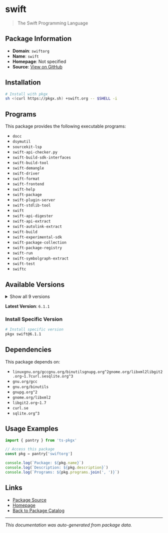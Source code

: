 # swift

> The Swift Programming Language

## Package Information

- **Domain**: `swiftorg`
- **Name**: `swift`
- **Homepage**: Not specified
- **Source**: [View on GitHub](https://github.com/pkgxdev/pantry/tree/main/projects/swift.org/package.yml)

## Installation

```bash
# Install with pkgx
sh <(curl https://pkgx.sh) +swift.org -- $SHELL -i
```

## Programs

This package provides the following executable programs:

- `docc`
- `dsymutil`
- `sourcekit-lsp`
- `swift-api-checker.py`
- `swift-build-sdk-interfaces`
- `swift-build-tool`
- `swift-demangle`
- `swift-driver`
- `swift-format`
- `swift-frontend`
- `swift-help`
- `swift-package`
- `swift-plugin-server`
- `swift-stdlib-tool`
- `swift`
- `swift-api-digester`
- `swift-api-extract`
- `swift-autolink-extract`
- `swift-build`
- `swift-experimental-sdk`
- `swift-package-collection`
- `swift-package-registry`
- `swift-run`
- `swift-symbolgraph-extract`
- `swift-test`
- `swiftc`

## Available Versions

<details>
<summary>Show all 9 versions</summary>

- `6.1.1`, `6.1.0`, `6.0.3`, `6.0.2`, `6.0.1`
- `6.0.0`, `5.10.1`, `5.10.0`, `5.9.2`

</details>

**Latest Version**: `6.1.1`

### Install Specific Version

```bash
# Install specific version
pkgx swift@6.1.1
```

## Dependencies

This package depends on:

- `linuxgnu.org/gccgnu.org/binutilsgnupg.org^2gnome.org/libxml2libgit2.org~1.7curl.sesqlite.org^3`
- `gnu.org/gcc`
- `gnu.org/binutils`
- `gnupg.org^2`
- `gnome.org/libxml2`
- `libgit2.org~1.7`
- `curl.se`
- `sqlite.org^3`

## Usage Examples

```typescript
import { pantry } from 'ts-pkgx'

// Access this package
const pkg = pantry['swiftorg']

console.log(`Package: ${pkg.name}`)
console.log(`Description: ${pkg.description}`)
console.log(`Programs: ${pkg.programs.join(', ')}`)
```

## Links

- [Package Source](https://github.com/pkgxdev/pantry/tree/main/projects/swift.org/package.yml)
- [Homepage](#)
- [Back to Package Catalog](../package-catalog.md)

---

*This documentation was auto-generated from package data.*
